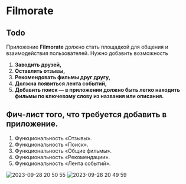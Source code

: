 
# Filmorate
## Todo
Приложение **Filmorate** должно стать площадкой для общения и взаимодействия пользователей. 
Нужно добавить возможность
1. **Заводить друзей,** 
2. **Оставлять отзывы,**  
3. **Рекомендовать фильмы друг другу,** 
4. **Должна появиться лента событий,**
5. **Добавить поиск — в приложении должно быть легко находить фильмы по ключевому слову из названия или описания.**
## Фич-лист того, что требуется добавить в приложение. 
1. Функциональность «Отзывы».
2. Функциональность «Поиск».
3. Функциональность «Общие фильмы».
4. Функциональность «Рекомендации».
5. Функциональность «Лента событий».


![2023-09-28 20 50 55](https://github.com/dmt-100/java-filmorate/assets/117279018/4513f219-e20d-4173-9f66-8b6f09d44865)
![2023-09-28 20 49 59](https://github.com/dmt-100/java-filmorate/assets/117279018/2410fec4-84dc-4123-88f9-e734166711a3)
